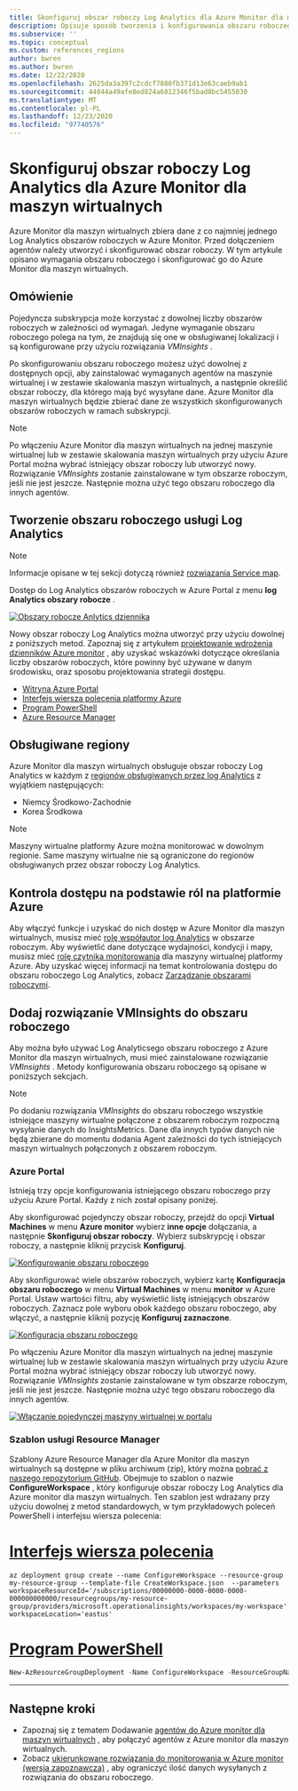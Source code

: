 ```yaml
---
title: Skonfiguruj obszar roboczy Log Analytics dla Azure Monitor dla maszyn wirtualnych
description: Opisuje sposób tworzenia i konfigurowania obszaru roboczego Log Analytics używanego przez Azure Monitor dla maszyn wirtualnych.
ms.subservice: ''
ms.topic: conceptual
ms.custom: references_regions
author: bwren
ms.author: bwren
ms.date: 12/22/2020
ms.openlocfilehash: 2625da3a397c2cdcf7880fb371d13e63caeb9ab1
ms.sourcegitcommit: 44844a49afe8ed824a6812346f5bad8bc5455030
ms.translationtype: MT
ms.contentlocale: pl-PL
ms.lasthandoff: 12/23/2020
ms.locfileid: "97740576"
---
```

# <a name="configure-log-analytics-workspace-for-azure-monitor-for-vms"></a>Skonfiguruj obszar roboczy Log Analytics dla Azure Monitor dla maszyn wirtualnych
Azure Monitor dla maszyn wirtualnych zbiera dane z co najmniej jednego Log Analytics obszarów roboczych w Azure Monitor. Przed dołączeniem agentów należy utworzyć i skonfigurować obszar roboczy. W tym artykule opisano wymagania obszaru roboczego i skonfigurować go do Azure Monitor dla maszyn wirtualnych.

## <a name="overview"></a>Omówienie
Pojedyncza subskrypcja może korzystać z dowolnej liczby obszarów roboczych w zależności od wymagań. Jedyne wymaganie obszaru roboczego polega na tym, że znajdują się one w obsługiwanej lokalizacji i są konfigurowane przy użyciu rozwiązania *VMInsights* .

Po skonfigurowaniu obszaru roboczego możesz użyć dowolnej z dostępnych opcji, aby zainstalować wymaganych agentów na maszynie wirtualnej i w zestawie skalowania maszyn wirtualnych, a następnie określić obszar roboczy, dla którego mają być wysyłane dane. Azure Monitor dla maszyn wirtualnych będzie zbierać dane ze wszystkich skonfigurowanych obszarów roboczych w ramach subskrypcji.

> [!NOTE]
> Po włączeniu Azure Monitor dla maszyn wirtualnych na jednej maszynie wirtualnej lub w zestawie skalowania maszyn wirtualnych przy użyciu Azure Portal można wybrać istniejący obszar roboczy lub utworzyć nowy. Rozwiązanie *VMInsights* zostanie zainstalowane w tym obszarze roboczym, jeśli nie jest jeszcze. Następnie można użyć tego obszaru roboczego dla innych agentów.


## <a name="create-log-analytics-workspace"></a>Tworzenie obszaru roboczego usługi Log Analytics

>[!NOTE]
>Informacje opisane w tej sekcji dotyczą również [rozwiązania Service map](service-map.md). 

Dostęp do Log Analytics obszarów roboczych w Azure Portal z menu **log Analytics obszary robocze** .

[![Obszary robocze Anlytics dziennika](media/vminsights-configure-workspace/log-analytics-workspaces.png)](media/vminsights-configure-workspace/log-analytics-workspaces.png#lightbox)

Nowy obszar roboczy Log Analytics można utworzyć przy użyciu dowolnej z poniższych metod. Zapoznaj się z artykułem [projektowanie wdrożenia dzienników Azure monitor](../platform/design-logs-deployment.md) , aby uzyskać wskazówki dotyczące określania liczby obszarów roboczych, które powinny być używane w danym środowisku, oraz sposobu projektowania strategii dostępu.


* [Witryna Azure Portal](../../azure-monitor/learn/quick-create-workspace.md)
* [Interfejs wiersza polecenia platformy Azure](../../azure-monitor/learn/quick-create-workspace-cli.md)
* [Program PowerShell](../platform/powershell-workspace-configuration.md)
* [Azure Resource Manager](../samples/resource-manager-workspace.md)

## <a name="supported-regions"></a>Obsługiwane regiony
Azure Monitor dla maszyn wirtualnych obsługuje obszar roboczy Log Analytics w każdym z [regionów obsługiwanych przez log Analytics](https://azure.microsoft.com/global-infrastructure/services/?products=monitor&regions=all) z wyjątkiem następujących:

- Niemcy Środkowo-Zachodnie
- Korea Środkowa

>[!NOTE]
>Maszyny wirtualne platformy Azure można monitorować w dowolnym regionie. Same maszyny wirtualne nie są ograniczone do regionów obsługiwanych przez obszar roboczy Log Analytics.

## <a name="azure-role-based-access-control"></a>Kontrola dostępu na podstawie ról na platformie Azure
Aby włączyć funkcje i uzyskać do nich dostęp w Azure Monitor dla maszyn wirtualnych, musisz mieć [rolę współautor log Analytics](../platform/manage-access.md#manage-access-using-azure-permissions) w obszarze roboczym. Aby wyświetlić dane dotyczące wydajności, kondycji i mapy, musisz mieć [rolę czytnika monitorowania](../platform/roles-permissions-security.md#built-in-monitoring-roles) dla maszyny wirtualnej platformy Azure. Aby uzyskać więcej informacji na temat kontrolowania dostępu do obszaru roboczego Log Analytics, zobacz [Zarządzanie obszarami roboczymi](../platform/manage-access.md).

## <a name="add-vminsights-solution-to-workspace"></a>Dodaj rozwiązanie VMInsights do obszaru roboczego
Aby można było używać Log Analyticsego obszaru roboczego z Azure Monitor dla maszyn wirtualnych, musi mieć zainstalowane rozwiązanie *VMInsights* . Metody konfigurowania obszaru roboczego są opisane w poniższych sekcjach.

> [!NOTE]
> Po dodaniu rozwiązania *VMInsights* do obszaru roboczego wszystkie istniejące maszyny wirtualne połączone z obszarem roboczym rozpoczną wysyłanie danych do InsightsMetrics. Dane dla innych typów danych nie będą zbierane do momentu dodania Agent zależności do tych istniejących maszyn wirtualnych połączonych z obszarem roboczym.

### <a name="azure-portal"></a>Azure Portal
Istnieją trzy opcje konfigurowania istniejącego obszaru roboczego przy użyciu Azure Portal. Każdy z nich został opisany poniżej.

Aby skonfigurować pojedynczy obszar roboczy, przejdź do opcji **Virtual Machines** w menu **Azure monitor** wybierz **inne opcje** dołączania, a następnie **Skonfiguruj obszar roboczy**. Wybierz subskrypcję i obszar roboczy, a następnie kliknij przycisk **Konfiguruj**.

[![Konfigurowanie obszaru roboczego](media/vminsights-enable-at-scale-policy/configure-workspace.png)](media/vminsights-enable-at-scale-policy/configure-workspace.png#lightbox)

Aby skonfigurować wiele obszarów roboczych, wybierz kartę **Konfiguracja obszaru roboczego** w menu **Virtual Machines** w menu **monitor** w Azure Portal. Ustaw wartości filtru, aby wyświetlić listę istniejących obszarów roboczych. Zaznacz pole wyboru obok każdego obszaru roboczego, aby włączyć, a następnie kliknij pozycję **Konfiguruj zaznaczone**.

[![Konfiguracja obszaru roboczego](media/vminsights-enable-at-scale-policy/workspace-configuration.png)](media/vminsights-enable-at-scale-policy/workspace-configuration.png#lightbox)


Po włączeniu Azure Monitor dla maszyn wirtualnych na jednej maszynie wirtualnej lub w zestawie skalowania maszyn wirtualnych przy użyciu Azure Portal można wybrać istniejący obszar roboczy lub utworzyć nowy. Rozwiązanie *VMInsights* zostanie zainstalowane w tym obszarze roboczym, jeśli nie jest jeszcze. Następnie można użyć tego obszaru roboczego dla innych agentów.

[![Włączanie pojedynczej maszyny wirtualnej w portalu](media/vminsights-enable-single-vm/enable-vminsights-vm-portal.png)](media/vminsights-enable-single-vm/enable-vminsights-vm-portal.png#lightbox)


### <a name="resource-manager-template"></a>Szablon usługi Resource Manager
Szablony Azure Resource Manager dla Azure Monitor dla maszyn wirtualnych są dostępne w pliku archiwum (zip), który można [pobrać z naszego repozytorium GitHub](https://aka.ms/VmInsightsARMTemplates). Obejmuje to szablon o nazwie **ConfigureWorkspace** , który konfiguruje obszar roboczy Log Analytics dla Azure monitor dla maszyn wirtualnych. Ten szablon jest wdrażany przy użyciu dowolnej z metod standardowych, w tym przykładowych poleceń PowerShell i interfejsu wiersza polecenia: 

# <a name="cli"></a>[Interfejs wiersza polecenia](#tab/CLI)

```azurecli
az deployment group create --name ConfigureWorkspace --resource-group my-resource-group --template-file CreateWorkspace.json  --parameters workspaceResourceId='/subscriptions/00000000-0000-0000-0000-000000000000/resourcegroups/my-resource-group/providers/microsoft.operationalinsights/workspaces/my-workspace' workspaceLocation='eastus'

```

# <a name="powershell"></a>[Program PowerShell](#tab/PowerShell)

```powershell
New-AzResourceGroupDeployment -Name ConfigureWorkspace -ResourceGroupName my-resource-group -TemplateFile ConfigureWorkspace.json -workspaceResourceId /subscriptions/00000000-0000-0000-0000-000000000000/resourcegroups/my-resource-group/providers/microsoft.operationalinsights/workspaces/my-workspace -location eastus
```

---



## <a name="next-steps"></a>Następne kroki
- Zapoznaj się z tematem Dodawanie [agentów do Azure monitor dla maszyn wirtualnych](vminsights-enable-overview.md) , aby połączyć agentów z Azure monitor dla maszyn wirtualnych.
- Zobacz [ukierunkowane rozwiązania do monitorowania w Azure monitor (wersja zapoznawcza)](solution-targeting.md) , aby ograniczyć ilość danych wysyłanych z rozwiązania do obszaru roboczego.
